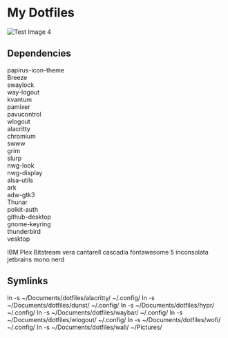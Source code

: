 # My Dotfiles

![Test Image 4](https://maresceres.ch/file/design/meinbanner.png)

## Dependencies

papirus-icon-theme  
Breeze  
swaylock  
way-logout  
kvantum  
pamixer  
pavucontrol  
wlogout  
alacritty  
chromium  
swww  
grim  
slurp  
nwg-look  
nwg-display  
alsa-utils  
ark  
adw-gtk3  
Thunar  
polkit-auth  
github-desktop  
gnome-keyring  
thunderbird  
vesktop  
  
IBM Plex
Bitstream vera
cantarell
cascadia
fontawesome 5
inconsolata
jetbrains mono nerd


## Symlinks

ln -s ~/Documents/dotfiles/alacritty/ ~/.config/
ln -s ~/Documents/dotfiles/dunst/ ~/.config/
ln -s ~/Documents/dotfiles/hypr/ ~/.config/
ln -s ~/Documents/dotfiles/waybar/ ~/.config/
ln -s ~/Documents/dotfiles/wlogout/ ~/.config/
ln -s ~/Documents/dotfiles/wofi/ ~/.config/
ln -s ~/Documents/dotfiles/wall/ ~/Pictures/
